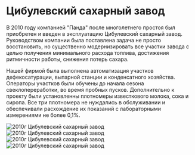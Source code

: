 # Цибулевский сахарный завод

В 2010 году компанией "Панда" после многолетнего простоя был приобретен и введен в эксплуатацию Цибулевский сахарный завод. Руководством компании была поставлена задача не просто восстановить, но существенно модернизировать все участки завода с целью получения минимального расхода топлива, достижения ритмичности работы, снижения потерь сахара.

Нашей фирмой была выполнена автоматизация участков дефекосатурации, выпарной станции и конденсатного хозяйства. Операторы участков были обучены до начала сезона свеклопереработки, во время пробных пусков. Дополнительно к проекту были установленны плотномеры известкового молока, сока и сиропа. Все три плотномера не нуждались в обслуживании и обеспечивали расхождение их показаний с лабораторными измерениями не более 0,1%.

![2010г Цибулевский сахарный завод](/img/works/2010/cibul10.jpg)
![2010г Цибулевский сахарный завод](/img/works/2010/cibul11.jpg)
![2010г Цибулевский сахарный завод](/img/works/2010/cibul12.jpg)
![2010г Цибулевский сахарный завод](/img/works/2010/cibul7.jpg)